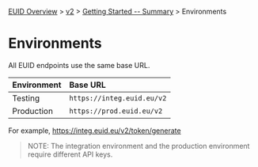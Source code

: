 [EUID Overview](../../../README.md) > [v2](../summary-doc-v2.md) > [Getting Started -- Summary](gs-summary.md) > Environments

# Environments

All EUID endpoints use the same base URL.

| Environment | Base URL |
| :--- | :--- |
| Testing | `https://integ.euid.eu/v2` |
| Production | `https://prod.euid.eu/v2` |

For example, https://integ.euid.eu/v2/token/generate

>NOTE: The integration environment and the production environment require different API keys.
